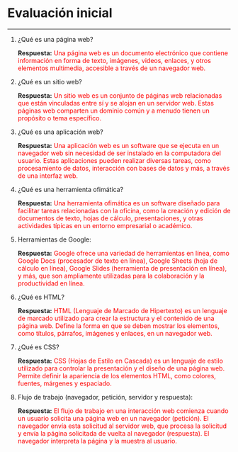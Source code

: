 # Evaluación inicial
________________________

1. ¿Qué es una página web?

   **Respuesta:** <span style="color:red">Una página web es un documento electrónico que contiene información en forma de texto, imágenes, videos, enlaces, y otros elementos multimedia, accesible a través de un navegador web.</span>

2. ¿Qué es un sitio web?

   **Respuesta:** <span style="color:red">Un sitio web es un conjunto de páginas web relacionadas que están vinculadas entre sí y se alojan en un servidor web. Estas páginas web comparten un dominio común y a menudo tienen un propósito o tema específico.</span>

3. ¿Qué es una aplicación web?

   **Respuesta:** <span style="color:red">Una aplicación web es un software que se ejecuta en un navegador web sin necesidad de ser instalado en la computadora del usuario. Estas aplicaciones pueden realizar diversas tareas, como procesamiento de datos, interacción con bases de datos y más, a través de una interfaz web.</span>

4. ¿Qué es una herramienta ofimática?

   **Respuesta:** <span style="color:red">Una herramienta ofimática es un software diseñado para facilitar tareas relacionadas con la oficina, como la creación y edición de documentos de texto, hojas de cálculo, presentaciones, y otras actividades típicas en un entorno empresarial o académico.</span>

5. Herramientas de Google:

   **Respuesta:** <span style="color:red">Google ofrece una variedad de herramientas en línea, como Google Docs (procesador de texto en línea), Google Sheets (hoja de cálculo en línea), Google Slides (herramienta de presentación en línea), y más, que son ampliamente utilizadas para la colaboración y la productividad en línea.</span>

6. ¿Qué es HTML?

   **Respuesta:** <span style="color:red">HTML (Lenguaje de Marcado de Hipertexto) es un lenguaje de marcado utilizado para crear la estructura y el contenido de una página web. Define la forma en que se deben mostrar los elementos, como títulos, párrafos, imágenes y enlaces, en un navegador web.</span>

7. ¿Qué es CSS?

   **Respuesta:** <span style="color:red">CSS (Hojas de Estilo en Cascada) es un lenguaje de estilo utilizado para controlar la presentación y el diseño de una página web. Permite definir la apariencia de los elementos HTML, como colores, fuentes, márgenes y espaciado.</span>

8. Flujo de trabajo (navegador, petición, servidor y respuesta):

   **Respuesta:** <span style="color:red">El flujo de trabajo en una interacción web comienza cuando un usuario solicita una página web en un navegador (petición). El navegador envía esta solicitud al servidor web, que procesa la solicitud y envía la página solicitada de vuelta al navegador (respuesta). El navegador interpreta la página y la muestra al usuario.</span>
